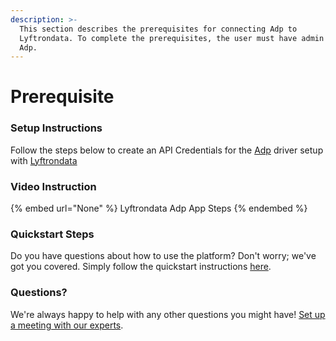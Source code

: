 ```yaml
---
description: >-
  This section describes the prerequisites for connecting Adp to
  Lyftrondata. To complete the prerequisites, the user must have admin access to
  Adp.
---
```


# Prerequisite

<mark style="color:blue;"></mark>

### Setup Instructions

Follow the steps below to create an API Credentials for the [Adp](None) driver setup with [Lyftrondata](https://www.lyftrondata.com)

### Video Instruction

{% embed url="None" %}
Lyftrondata Adp App Steps
{% endembed %}

### Quickstart Steps

Do you have questions about how to use the platform? Don't worry; we've got you covered. Simply follow the quickstart instructions [here](README.md).

### Questions? <a href="#questions" id="questions"></a>

We're always happy to help with any other questions you might have! [Set up a meeting with our experts](https://www.lyftrondata.com/book-a-meeting/).


